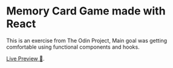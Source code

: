 # Memory Card Game made with React

This is an exercise from The Odin Project, Main goal was getting comfortable using functional components and hooks.

[Live Preview 🎸](https://localhost:3000).